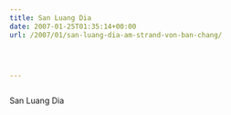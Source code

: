 ```yaml
---
title: San Luang Dia
date: 2007-01-25T01:35:14+00:00
url: /2007/01/san-luang-dia-am-strand-von-ban-chang/




---
```

<div class="flickr">
  <a href="http://www.flickr.com/photos/schreibblogade/366620421/"><img src="//farm1.static.flickr.com/163/366620421_d568725b5a.jpg" class="flickr-photo" alt="" /></a></p>

  <p>
    San Luang Dia
  </p>
</div>

